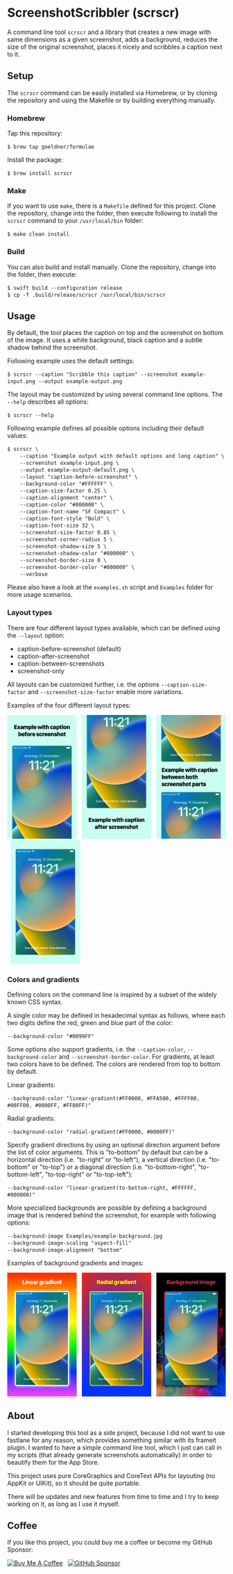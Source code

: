 # ScreenshotScribbler (scrscr)

A command line tool `scrscr` and a library that creates a new image with same dimensions as a given screenshot, adds a background, reduces the size of the original screenshot, places it nicely and scribbles a caption next to it.

## Setup

The `scrscr` command can be easily installed via Homebrew, or by cloning the repository and using the Makefile or by building everything manually.

### Homebrew

Tap this repository:

```
$ brew tap goeldner/formulae
```

Install the package:

```
$ brew install scrscr
```

### Make

If you want to use `make`, there is a `Makefile` defined for this project. Clone the repository, change into the folder, then execute following to install the `scrscr` command to your `/usr/local/bin` folder:

```
$ make clean install
```

### Build

You can also build and install manually. Clone the repository, change into the folder, then execute:

```
$ swift build --configuration release
$ cp -f .build/release/scrscr /usr/local/bin/scrscr
```

## Usage

By default, the tool places the caption on top and the screenshot on bottom of the image. It uses a white background, black caption and a subtle shadow behind the screenshot.

Following example uses the default settings:

```
$ scrscr --caption "Scribble this caption" --screenshot example-input.png --output example-output.png
```

The layout may be customized by using several command line options. The `--help` describes all options:

```
$ scrscr --help
```

Following example defines all possible options including their default values:

```
$ scrscr \
    --caption "Example output with default options and long caption" \
    --screenshot example-input.png \
    --output example-output-default.png \
    --layout "caption-before-screenshot" \
    --background-color "#FFFFFF" \
    --caption-size-factor 0.25 \
    --caption-alignment "center" \
    --caption-color "#000000" \
    --caption-font-name "SF Compact" \
    --caption-font-style "Bold" \
    --caption-font-size 32 \
    --screenshot-size-factor 0.85 \
    --screenshot-corner-radius 5 \
    --screenshot-shadow-size 5 \
    --screenshot-shadow-color "#000000" \
    --screenshot-border-size 0 \
    --screenshot-border-color "#000000" \
    --verbose
```

Please also have a look at the `examples.sh` script and `Examples` folder for more usage scenarios.

### Layout types

There are four different layout types available, which can be defined using the `--layout` option:

- caption-before-screenshot (default)
- caption-after-screenshot
- caption-between-screenshots
- screenshot-only

All layouts can be customized further, i.e. the options `--caption-size-factor` and `--screenshot-size-factor` enable more variations.

Examples of the four different layout types:

<img
  src="https://github.com/goeldner/swift-screenshot-scribbler/blob/main/Examples/example-output-layout-caption-before-screenshot.png?raw=true"
  alt="Layout: caption-before-screenshot"
  title="Layout: caption-before-screenshot"
  width="160"> &nbsp; 
<img
  src="https://github.com/goeldner/swift-screenshot-scribbler/blob/main/Examples/example-output-layout-caption-after-screenshot.png?raw=true"
  alt="Layout: caption-after-screenshot"
  title="Layout: caption-after-screenshot"
  width="160"> &nbsp; 
<img
  src="https://github.com/goeldner/swift-screenshot-scribbler/blob/main/Examples/example-output-layout-caption-between-screenshots.png?raw=true"
  alt="Layout: caption-between-screenshots"
  title="Layout: caption-between-screenshots"
  width="160"> &nbsp; 
<img
  src="https://github.com/goeldner/swift-screenshot-scribbler/blob/main/Examples/example-output-layout-screenshot-only.png?raw=true"
  alt="Layout: screenshot-only"
  title="Layout: screenshot-only"
  width="160">

### Colors and gradients

Defining colors on the command line is inspired by a subset of the widely known CSS syntax.

A single color may be defined in hexadecimal syntax as follows, where each two digits define the red, green and blue part of the color:

```
--background-color "#0099FF"
```

Some options also support gradients, i.e. the `--caption-color`, `--background-color` and `--screenshot-border-color`. For gradients, at least two colors have to be defined. The colors are rendered from top to bottom by default.

Linear gradients:

```
--background-color "linear-gradient(#FF0000, #FFA500, #FFFF00, #00FF00, #0000FF, #FF00FF)"
```

Radial gradients:

```
--background-color "radial-gradient(#FF0000, #0000FF)"
```

Specify gradient directions by using an optional direction argument before the list of color arguments. This is "to-bottom" by default but can be a horizontal direction (i.e. "to-right" or "to-left"), a vertical direction (i.e. "to-bottom" or "to-top") or a diagonal direction (i.e. "to-bottom-right", "to-bottom-left", "to-top-right" or "to-top-left"):

```
--background-color "linear-gradient(to-bottom-right, #FFFFFF, #000000)"
```

More specialized backgrounds are possible by defining a background image that is rendered behind the screenshot, for example with following options:

```
--background-image Examples/example-background.jpg
--background-image-scaling "aspect-fill"
--background-image-alignment "bottom"    
```

Examples of background gradients and images:

<img
  src="https://github.com/goeldner/swift-screenshot-scribbler/blob/main/Examples/example-output-gradient-linear-rainbow.png?raw=true"
  alt="Background: linear-gradient"
  title="Background: linear-gradient"
  width="160"> &nbsp;
<img
  src="https://github.com/goeldner/swift-screenshot-scribbler/blob/main/Examples/example-output-gradient-radial-red-blue.png?raw=true"
  alt="Background: radial-gradient"
  title="Background: radial-gradient"
  width="160"> &nbsp;
<img
  src="https://github.com/goeldner/swift-screenshot-scribbler/blob/main/Examples/example-output-background-image.png?raw=true"
  alt="Background: background-image"
  title="Background: background-image"
  width="160">

## About

I started developing this tool as a side project, because I did not want to use fastlane for any reason, which provides something similar with its frameit plugin. I wanted to have a simple command line tool, which I just can call in my scripts (that already generate screenshots automatically) in order to beautify them for the App Store.

This project uses pure CoreGraphics and CoreText APIs for layouting (no AppKit or UIKit), so it should be quite portable.

There will be updates and new features from time to time and I try to keep working on it, as long as I use it myself.

## Coffee

If you like this project, you could buy me a coffee or become my GitHub Sponsor:

<a href="https://www.buymeacoffee.com/goeldner" target="_blank"><img src="https://cdn.buymeacoffee.com/buttons/default-orange.png" alt="Buy Me A Coffee" height="35"></a> &nbsp; 
<a href="https://github.com/sponsors/goeldner" target="_blank"><img src="https://img.shields.io/static/v1?label=Sponsor&message=%E2%9D%A4&logo=GitHub&color=FF813F&style=flat-square" alt="GitHub Sponsor" height="35"></a>
